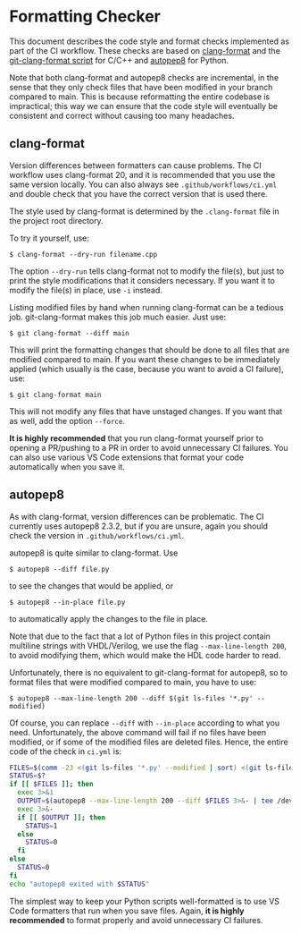 # Formatting Checker

This document describes the code style and format checks implemented as part of the CI workflow. These checks are based on [clang-format](https://clang.llvm.org/docs/ClangFormat.html) and the [git-clang-format script](https://github.com/llvm/llvm-project/blob/main/clang/tools/clang-format/git-clang-format) for C/C++ and [autopep8](https://github.com/hhatto/autopep8) for Python. 

Note that both clang-format and autopep8 checks are incremental, in the sense that they only check files that have been modified in your branch compared to main. This is because reformatting the entire codebase is impractical; this way we can ensure that the code style will eventually be consistent and correct without causing too many headaches.

## clang-format

Version differences between formatters can cause problems. The CI workflow uses clang-format 20, and it is recommended that you use the same version locally. You can also always see `.github/workflows/ci.yml` and double check that you have the correct version that is used there.

The style used by clang-format is determined by the `.clang-format` file in the project root directory.

To try it yourself, use:
```
$ clang-format --dry-run filename.cpp
```
The option `--dry-run` tells clang-format not to modify the file(s), but just to print the style modifications that it considers necessary. If you want it to modify the file(s) in place, use `-i` instead.

Listing modified files by hand when running clang-format can be a tedious job. git-clang-format makes this job much easier. Just use:
```
$ git clang-format --diff main
```
This will print the formatting changes that should be done to all files that are modified compared to main. If you want these changes to be immediately applied (which usually is the case, because you want to avoid a CI failure), use:
```
$ git clang-format main
```
This will not modify any files that have unstaged changes. If you want that as well, add the option `--force`.

**It is highly recommended** that you run clang-format yourself prior to opening a PR/pushing to a PR in order to avoid unnecessary CI failures. You can also use various VS Code extensions that format your code automatically when you save it.

## autopep8

As with clang-format, version differences can be problematic. The CI currently uses autopep8 2.3.2, but if you are unsure, again you should check the version in `.github/workflows/ci.yml`. 

autopep8 is quite similar to clang-format. Use
```
$ autopep8 --diff file.py
```
to see the changes that would be applied, or 
```
$ autopep8 --in-place file.py
```
to automatically apply the changes to the file in place.

Note that due to the fact that a lot of Python files in this project contain multiline strings with VHDL/Verilog, we use the flag `--max-line-length 200`, to avoid modifying them, which would make the HDL code harder to read.

Unfortunately, there is no equivalent to git-clang-format for autopep8, so to format files that were modified compared to main, you have to use:
```
$ autopep8 --max-line-length 200 --diff $(git ls-files '*.py' --modified)
```
Of course, you can replace `--diff` with `--in-place` according to what you need. Unfortunately, the above command will fail if no files have been modified, or if some of the modified files are deleted files. Hence, the entire code of the check in `ci.yml` is:
```bash
FILES=$(comm -23 <(git ls-files '*.py' --modified | sort) <(git ls-files '*.py' --deleted | sort))
STATUS=$?
if [[ $FILES ]]; then
  exec 3>&1
  OUTPUT=$(autopep8 --max-line-length 200 --diff $FILES 3>&- | tee /dev/fd/3)
  exec 3>&-
  if [[ $OUTPUT ]]; then
    STATUS=1
  else
    STATUS=0
  fi
else
  STATUS=0
fi
echo "autopep8 exited with $STATUS"
```

The simplest way to keep your Python scripts well-formatted is to use VS Code formatters that run when you save files. Again, **it is highly recommended** to format properly and avoid unnecessary CI failures.